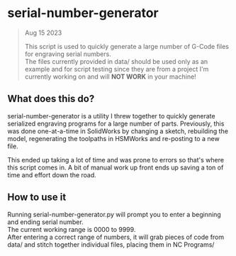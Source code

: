 # serial-number-generator

> Aug 15 2023
>
> This script is used to quickly generate a large number of G-Code files for engraving serial numbers.  
> The files currently provided in data/ should be used only as an example and for script testing since they are from a project I'm currently working on and will **NOT WORK** in your machine!

## What does this do?

serial-number-generator is a utility I threw together to quickly generate serialized engraving programs for a large number of parts. Previously, this was done one-at-a-time in SolidWorks by changing a sketch, rebuilding the model, regenerating the toolpaths in HSMWorks and re-posting to a new file.

This ended up taking a lot of time and was prone to errors so that's where this script comes in. A bit of manual work up front ends up saving a ton of time and effort down the road.

## How to use it

Running serial-number-generator.py will prompt you to enter a beginning and ending serial number.  
The current working range is 0000 to 9999.  
After entering a correct range of numbers, it will grab pieces of code from data/ and stitch together individual files, placing them in NC Programs/
